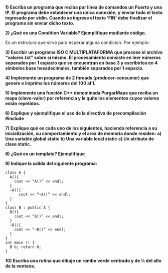**1) Escriba un programa que reciba por línea de comandos un Puerto y una IP. El programa debe establecer una unica conexión, y enviar todo el texto ingresado por stdin. Cuando se ingrese el texto ‘FIN’ debe finalizar el programa sin enviar dicho texto.**


**2) ¿Qué es una Condition Variable? Ejemplifique mediante código.**

Es un estrutura que sirve para esperar alguna condicion. Por ejemplo:


**3) Escribir un programa ISO C MULTIPLATAFORMA que procese el archivo “valores.txt” sobre sí mismo. El procesamiento consiste en leer números separados por 1 espacio que se encuentran en base 3 y escribirlos en 4 símbolos base hexadecimales, también separados por 1 espacio.**


**4) Implemente un programa de 2 threads (producer-consumer) que genere e imprima los números del 100 al 1.**


**5) Implemente una función C++ denominada PurgarMapa que reciba un mapa (clave-valor) por referencia y le quite los elementos cuyos valores están repetidos.**


**6) Explique y ejemplifique el uso de la directiva de precompilación #include**


**7) Explique qué es cada uno de los siguientes, haciendo referencia a su inicialización, su comportamiento y el area de memoria donde residen:**
**a) Una variable global static**
**b) Una variable local static**
**c) Un atributo de clase static.**


**8) ¿Qué es un template? Ejemplifique**


**9) Indique la salida del siguiente programa:**
```
class A {
  A(){
    cout << “A()” << endl;
  }
  ~A(){
      cout << “~A()” << endl;
  }
}
class B : public A {
  B(){
    cout << “B()” << endl;
  }
  ~B(){
    cout << “~B()” << endl;
  }
}
int main () {
  B b; return 0;
}
```
**10) Escriba una rutina que dibuje un rombo verde centrado y de 1⁄4 del alto de la ventana.**
